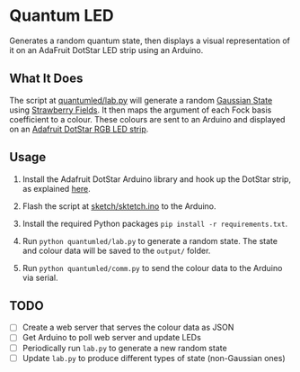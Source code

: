 # Quantum LED
Generates a random quantum state, then displays a visual representation of it
on an AdaFruit DotStar LED strip using an Arduino.

## What It Does
The script at [quantumled/lab.py]() will generate a random
[Gaussian State](https://strawberryfields.readthedocs.io/en/latest/conventions/states.html#gaussian-states)
using [Strawberry Fields](https://strawberryfields.readthedocs.io/en/latest/index.html).
It then maps the argument of each Fock basis coefficient to a colour. These
colours are sent to an Arduino and displayed on an
[Adafruit DotStar RGB LED strip](https://learn.adafruit.com/adafruit-dotstar-leds/overview).

## Usage
1. Install the Adafruit DotStar Arduino library and hook up the DotStar strip, as
explained [here](https://learn.adafruit.com/adafruit-dotstar-leds/arduino-library-installation).

2. Flash the script at [sketch/sktetch.ino]() to the Arduino.

3. Install the required Python packages `pip install -r requirements.txt`.

4. Run `python quantumled/lab.py` to generate a random state. The state and 
colour data will be saved to the `output/` folder.

5. Run `python quantumled/comm.py` to send the colour data to the Arduino
via serial.

## TODO
- [ ] Create a web server that serves the colour data as JSON
- [ ] Get Arduino to poll web server and update LEDs
- [ ] Periodically run `lab.py` to generate a new random state
- [ ] Update `lab.py` to produce different types of state (non-Gaussian ones)